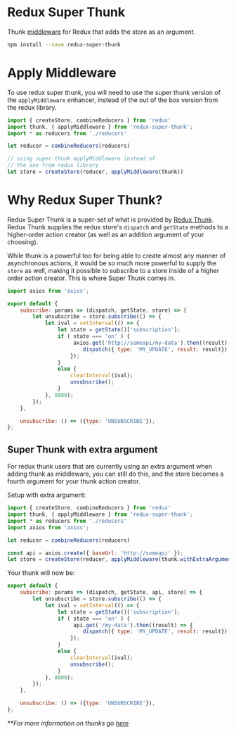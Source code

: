 Redux Super Thunk
=================

Thunk [middleware](http://redux.js.org/docs/advanced/Middleware.html) for Redux that adds the store as an argument.

```bash
npm install --save redux-super-thunk
```

# Apply Middleware

To use redux super thunk, you will need to use the super thunk version of the `applyMiddleware` enhancer, instead of the out of the box version from the redux library.

```js
import { createStore, combineReducers } from 'redux'
import thunk, { applyMiddleware } from 'redux-super-thunk';
import * as reducers from './reducers'

let reducer = combineReducers(reducers)

// using super thunk applyMiddleware instead of
// the one from redux library
let store = createStore(reducer, applyMiddleware(thunk))
```


# Why Redux Super Thunk?
Redux Super Thunk is a super-set of what is provided by [Redux Thunk](https://github.com/gaearon/redux-thunk). Redux Thunk supplies the redux store's `dispatch` and `getState` methods to a higher-order action creator (as well as an addition argument of your choosing).

While thunk is a powerful too for being able to create almost any manner of asynchronous actions, it would be so much more powerful to supply the `store` as well, making it possible to subscribe to a store inside of a higher order action creator. This is where Super Thunk comes in.

```js
import axios from 'axios';

export default {
    subscribe: params => (dispatch, getState, store) => {
        let unsubscribe = store.subscribe(() => {
            let ival = setInterval(() => {
                let state = getState()['subscription'];
                if ( state === 'on' ) {
                     axios.get('http://someapi/my-data').then((result) => {
                        dispatch({ type: 'MY_UPDATE', result: result});                
                    });
                }
                else {
                    clearInterval(ival);
                    unsubscribe();
                }
            }, 8000);
        });
    },

    unsubscribe: () => ({type: 'UNSUBSCRIBE'}),
};
```

## Super Thunk with extra argument

For redux thunk users that are currently using an extra argument when adding thunk as middleware, you can still do this, and the store becomes a fourth argument for your thunk action creator.

Setup with extra argument:
```js
import { createStore, combineReducers } from 'redux'
import thunk, { applyMiddleware } from 'redux-super-thunk';
import * as reducers from './reducers'
import axios from 'axios';

let reducer = combineReducers(reducers)

const api = axios.create({ baseUrl: 'http://someapi' });
let store = createStore(reducer, applyMiddleware(thunk.withExtraArgument(api)))
```

Your thunk will now be:
```js
export default {
    subscribe: params => (dispatch, getState, api, store) => {
        let unsubscribe = store.subscribe(() => {
            let ival = setInterval(() => {
                let state = getState()['subscription'];
                if ( state === 'on' ) {
                     api.get('/my-data').then((result) => {
                        dispatch({ type: 'MY_UPDATE', result: result});                
                    });
                }
                else {
                    clearInterval(ival);
                    unsubscribe();
                }
            }, 8000);
        });
    },

    unsubscribe: () => ({type: 'UNSUBSCRIBE'}),
};
```

**_For more information on thunks go [here](https://github.com/gaearon/redux-thunk)_
